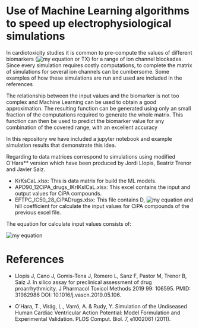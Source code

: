 # Use of Machine Learning algorithms to speed up electrophysiological simulations

In cardiotoxicity studies it is common to pre-compute the values of different biomarkers (![my equation](https://latex.codecogs.com/svg.image?APD_{90}) or TX) for a range of ion channel blockades. Since every simulation requires costly computations, to complete the matrix of simulations for several ion channels can be cumbersome. Some examples of how these simulations are run and used are included in the references

The relationship between the input values and the biomarker is not too complex and Machine Learning can be used to obtain a good approximation. The resulting function can be generated using only an small fraction of the computations required to generate the whole matrix. This function can then be used to predict the biomarker value for any combination of the covered range, with an excellent accuracy

In this repository we have included a jupyter notebook and example simulation results that demonstrate this idea. 

Regarding to data matrices correspond to simulations using modified O'Hara** version which have been produced by Jordi Llopis, Beatriz Trenor and Javier Saiz.

- KrKsCaL.xlsx: This is data matrix for build the ML models.
- APD90_12CiPA_drugs_IKrIKsICaL.xlsx: This excel contains the input and output values for CiPA compounds.
- EFTPC_IC50_28_CiPADrugs.xlsx: This file contains D, ![my equation](https://latex.codecogs.com/svg.image?I&space;C_{50}) and hill coefficient for calculate the input values for CiPA compounds of the previous excel file.

The equation for calculate input values consists of:

![my equation](https://latex.codecogs.com/svg.image?\text&space;{&space;Input&space;value&space;}=\log&space;_{10}\left(\left[\frac{D}{I&space;C_{50}}\right]^{h}\right))

# References

* Llopis J, Cano J, Gomis-Tena J, Romero L, Sanz F, Pastor M, Trenor B, Saiz J. In silico assay for preclinical assessment of drug proarrhythmicity. J Pharmacol Toxicol Methods 2019 99: 106595. PMID: 31962986 DOI: 10.1016/j.vascn.2019.05.106.

* O’Hara, T., Virág, L., Varró, A. & Rudy, Y. Simulation of the Undiseased Human Cardiac Ventricular Action Potential: Model Formulation and Experimental Validation. PLOS Comput. Biol. 7, e1002061 (2011).
